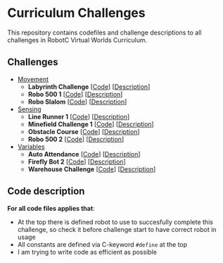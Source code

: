 # Curriculum Challenges

This repository contains codefiles and challenge descriptions to all challenges in RobotC Virtual Worlds Curriculum. 

## Challenges

- [Movement](Movement)
    - **Labyrinth Challenge** [[Code](Movement/labyrinth_challenge.c)] [[Description](Movement/labyrinth_challenge.pdf)]
    - **Robo 500 1** [[Code](Movement/robo_500_1.c)] [[Description](Movement/robo_500_1.pdf)]
    - **Robo Slalom** [[Code](Movement/robo_slalom.c)] [[Description](Movement/robo_slalom.pdf)]
- [Sensing](Sensing)
    - **Line Runner 1** [[Code](Sensing/line_runner_1.c)] [[Description](Sensing/line_runner_1.pdf)]
    - **Minefield Challenge 1** [[Code](Sensing/minefield_challenge_1.c)] [[Description](Sensing/minefield_challenge_1.pdf)]
    - **Obstacle Course** [[Code](Sensing/obstacle_course.c)] [[Description](Sensing/obstacle_course.pdf)]
    - **Robo 500 2** [[Code](Sensing/robo_500_2.c)] [[Description](Sensing/robo_500_2.pdf)]
- [Variables](Variables)
    - **Auto Attendance** [[Code](Variables/auto_attendance.c)] [[Description](Variables/auto_attendance.pdf)]
    - **Firefly Bot 2** [[Code](Variables/firefly_bot_2.c)] [[Description](Variables/firefly_bot_2.pdf)]
    - **Warehouse Challenge** [[Code](Variables/warehouse_challenge.c)] [[Description](Variables/warehouse_challenge.pdf)]


## Code description

**For all code files applies that**:
- At the top there is defined robot to use to succesfully complete this challenge, so check it before challenge start to have correct robot in usage
- All constants are defined via C-keyword `#define` at the top
- I am trying to write code as efficient as possible